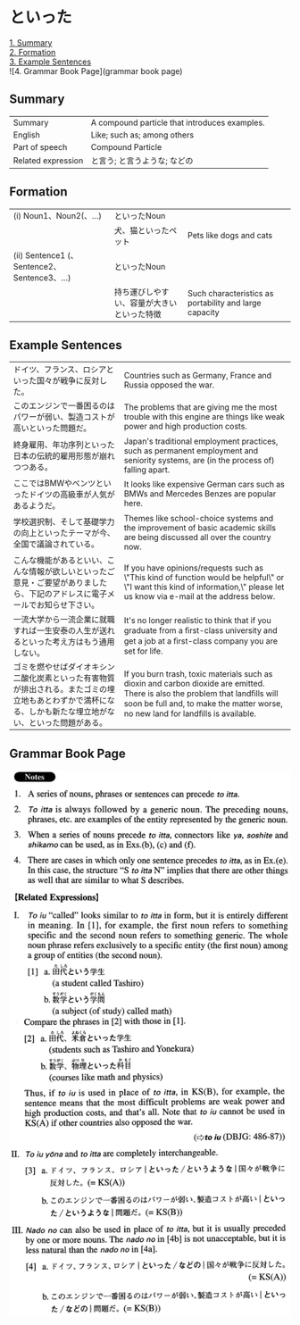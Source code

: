 # といった

[1. Summary](#summary)<br>
[2. Formation](#formation)<br>
[3. Example Sentences](#example-sentences)<br>
![4. Grammar Book Page](grammar book page)<br>


## Summary

<table><tr>   <td>Summary</td>   <td>A compound particle that introduces examples.</td></tr><tr>   <td>English</td>   <td>Like; such as; among others</td></tr><tr>   <td>Part of speech</td>   <td>Compound Particle</td></tr><tr>   <td>Related expression</td>   <td>と言う; と言うような; などの</td></tr></table>

## Formation

<table class="table"><tbody><tr class="tr head"><td class="td"><span class="numbers">(i)</span> <span class="bold">Noun<span class="subscript">1</span>、Noun<span class="subscript">2</span>(、…)</span> </td><td class="td"><span class="concept">といった</span><span>Noun</span></td><td class="td"></td></tr><tr class="tr"><td class="td"></td><td class="td"><span>犬、猫</span><span class="concept">といった</span><span>ペット</span></td><td class="td"><span>Pets like dogs and cats</span></td></tr><tr class="tr head"><td class="td"><span class="numbers">(ii)</span> <span class="bold">Sentence1 (、Sentence2、Sentence3、…)</span> </td><td class="td"><span class="concept">といった</span><span>Noun</span></td><td class="td"></td></tr><tr class="tr"><td class="td"></td><td class="td"><span>持ち運びしやすい、容量が大きい</span><span class="concept">といった</span><span>特徴</span></td><td class="td"><span>Such characteristics as portability and large capacity</span></td></tr></tbody></table>

## Example Sentences

<table><tr>   <td>ドイツ、フランス、ロシアといった国々が戦争に反対した。</td>   <td>Countries such as Germany, France and Russia opposed the war.</td></tr><tr>   <td>このエンジンで一番困るのはパワーが弱い、製造コストが高いといった問題だ。</td>   <td>The problems that are giving me the most trouble with this engine are things like weak power and high production costs.</td></tr><tr>   <td>終身雇用、年功序列といった日本の伝統的雇用形態が崩れつつある。</td>   <td>Japan's traditional employment practices, such as permanent employment and seniority systems, are (in the process of) falling apart.</td></tr><tr>   <td>ここではBMWやベンツといったドイツの高級車が人気があるようだ。</td>   <td>It looks like expensive German cars such as BMWs and Mercedes Benzes are popular here.</td></tr><tr>   <td>学校選択制、そして基礎学力の向上といったテーマが今、全国で議論されている。</td>   <td>Themes like school-choice systems and the improvement of basic academic skills are being discussed all over the country now.</td></tr><tr>   <td>こんな機能があるといい、こんな情報が欲しいといったご意見・ご要望がありましたら、下記のアドレスに電子メールでお知らせ下さい。</td>   <td>If you have opinions/requests such as \"This kind of function would be helpful\" or \"I want this kind of information,\" please let us know via e-mail at the address below.</td></tr><tr>   <td>一流大学から一流企業に就職すれば一生安泰の人生が送れるといった考え方はもう通用しない。</td>   <td>It's no longer realistic to think that if you graduate from a ﬁrst-class university and get a job at a ﬁrst-class company you are set for life.</td></tr><tr>   <td>ゴミを燃やせばダイオキシン二酸化炭素といった有害物質が排出される。またゴミの埋立地もあとわずかで満杯になる、しかも新たな埋立地がない、といった問題がある。</td>   <td>If you burn trash, toxic materials such as dioxin and carbon dioxide are emitted. There is also the problem that landﬁlls will soon be full and, to make the matter worse, no new land for landﬁlls is available.</td></tr></table>

## Grammar Book Page

![](../img/Advancedといった.png)

